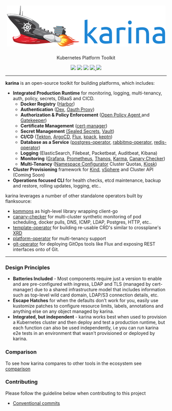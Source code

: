 

<h1 align="center"><img src="https://github.com/flanksource/karina/raw/master/docs/img/logo.png"></i></h1>
  <p align="center">Kubernetes Platform Toolkit</p>
<p align="center">
<a href="https://goreportcard.com/report/github.com/flanksource/karina"><img src="https://goreportcard.com/badge/github.com/flanksource/karina"></a>
<img src="https://img.shields.io/badge/Infra-vSphere%20%7C%20Kind-lightgrey.svg"/>
<img src="https://img.shields.io/github/license/flanksource/karina.svg?style=flat-square"/>
<a href="https://karina.docs.flanksource.com"> <img src="https://img.shields.io/badge/☰-Docs-lightgrey.svg"/> </a>
<a href="https://join.slack.com/t/flanksource/shared_invite/zt-dvh61tg5-w8XOfrGWtCetGXYk48RKnw"><img src="https://img.shields.io/badge/slack-flanksource-brightgreen.svg?logo=slack"></img></a>
</p>

---

**karina**  is an open-source toolkit for building platforms, which includes:

* **Integrated Production Runtime** for monitoring, logging, multi-tenancy, auth, policy, secrets, DBaaS and CICD.
  * **Docker Registry** ([Harbor](http://goharbor.io/))
  * **Authentication** ([Dex](https://github.com/dexidp/dex), [Oauth Proxy](https://github.com/oauth2-proxy/oauth2-proxy))
  * **Authorization & Policy Enforcement** ([Open Policy Agent ](https://www.openpolicyagent.org/) and [Gatekeeper](https://github.com/open-policy-agent/gatekeeper))
  * **Certificate Management** ([cert-manager](https://cert-manager.io/))
  * **Secret Management** [(Sealed Secrets](https://github.com/bitnami-labs/sealed-secrets), [Vault](https://www.vaultproject.io/))
  * **CI/CD** ([Tekton](https://tekton.dev/), [ArgoCD](https://argoproj.github.io/argo-cd/), [Flux](https://fluxcd.io), [kpack](https://github.com/pivotal/kpack), [keptn](https://github.com/keptn/keptn))
  * **Database as a Service** ([postgres-operator](https://github.com/zalando/postgres-operator), [rabbitmq-operator](https://www.rabbitmq.com/kubernetes/operator/operator-overview.html), [redis-operator](https://github.com/spotahome/redis-operator))
  * **Logging** (ElasticSearch, Filebeat, Packetbeat, Auditbeat, Kibana)
  * **Monitoring** ([Grafana](https://github.com/integr8ly/grafana-operator), [Prometheus](https://github.com/coreos/prometheus-operator), [Thanos](https://thanos.io/), [Karma](https://github.com/prymitive/karma), [Canary Checker](https://github.com/flanksource/canary-checker))
  * **Multi-Tenancy** ([Namespace Configurator](https://github.com/redhat-cop/namespace-configuration-operator) Cluster Quotas, [Kiosk](https://github.com/kiosk-sh/kiosk))
* **Cluster Provisioning** framework for [Kind](https://karina.docs.flanksource.com/admin-guide/provisioning/kind/), [vSphere](https://karina.docs.flanksource.com/admin-guide/provisioning/vsphere/) and Cluster API (Coming Soon)
* **Operations focused CLI** for health checks, etcd maintenance, backup and restore, rolling updates, logging, etc..

karina leverages a number of other standalone operators built by flanksource:

* [kommons](https://github.com/flanksource/kommons) as high-level library wrapping client-go
* [canary-checker](https://github.com/flanksource/canary-checker) for multi-cluster synthetic monitoring of pod scheduling, docker pulls, DNS, ICMP, LDAP, Postgres, HTTP, etc..
* [template-operator](https://github.com/flanksource/template-operator) for building re-usable CRD's similar to crossplane's [XRD](https://crossplane.io/docs/v0.14/introduction/composition.html)
* [platform-operator](https://github.com/flanksource/platform-operator) for multi-tenancy support
* [git-operator](https://github.com/flanksource/git-operator) for deploying GitOps tools like Flux and exposing REST interfaces onto of Git.

<hr>

### Design Principles

* **Batteries Included** - Most components require just a version to enable and are pre-configured with ingress, LDAP and TLS (managed by cert-manager) due to a shared infrastructure model that includes information such as top-level wild card domain, LDAP/S3 connection details, etc.
* **Escape Hatches** for when the defaults don't work for you, easily use kustomize patches to configure resource limits, labels, annotations and anything else on any object managed by karina.
* **Integrated, but independent** - karina works best when used to provision a Kubernetes cluster and then deploy and test a production runtime, but each function can also be used independently, i.e you can run karina e2e tests in an environment that wasn't provisioned or deployed by karina.

### Comparison

To see how karina compares to other tools in the ecosystem see [comparison](./docs/comparison.md)

### Contributing

Please follow the guideline below when contributing to this project

- [Conventional commits](https://www.conventionalcommits.org/en/v1.0.0/)
